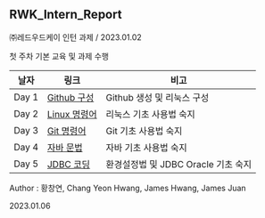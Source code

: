 RWK_Intern_Report
---
㈜레드우드케이 인턴 과제 / 2023.01.02

첫 주차 기본 교육 및 과제 수행

날자|링크|비고
---|---|---
Day 1|[Github 구성](https://github.com/ChangYeonHwang/RWK_Intern_Report/blob/main/day1-github%EA%B5%AC%EC%84%B1.md)|Github 생성 및 리눅스 구성
Day 2|[Linux 명령어](https://github.com/ChangYeonHwang/RWK_Intern_Report/blob/main/day2-linux%EB%AA%85%EB%A0%B9%EC%96%B4.md)|리눅스 기초 사용법 숙지
Day 3|[Git 명령어](https://github.com/ChangYeonHwang/RWK_Intern_Report/blob/main/day3-git%EB%AA%85%EB%A0%B9%EC%96%B4.md)|Git 기초 사용법 숙지
Day 4|[자바 문법](https://github.com/ChangYeonHwang/RWK_Intern_Report/blob/main/day4-java%EB%AC%B8%EB%B2%95.md)|자바 기초 사용법 숙지 
Day 5|[JDBC 코딩](https://github.com/ChangYeonHwang/RWK_Intern_Report/blob/main/day5-jdbc%EC%BD%94%EB%94%A9.md)|환경설정법 및 JDBC Oracle 기초 숙지


Author : 황창연, Chang Yeon Hwang, James Hwang, James Juan

2023.01.06
